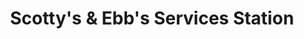 ---
title: "Scotty's & Ebb's Services Station"
url: /elk-park/scottys-und-ebbs-services-station/
shop: Lebensmittel
---